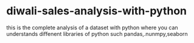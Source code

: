 # diwali-sales-analysis-with-python
this is the complete analysis of a dataset with python where you  can understands diffenent libraries of python such pandas,.nunmpy,seaborn 
